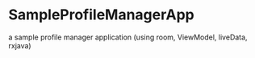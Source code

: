 # SampleProfileManagerApp
a sample profile manager application (using room, ViewModel, liveData, rxjava)
